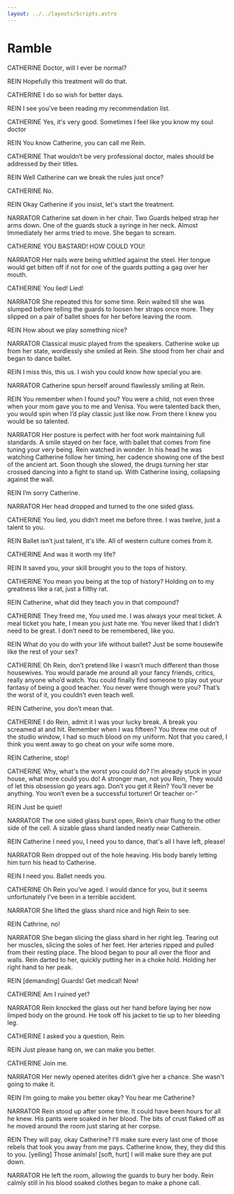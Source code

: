 ```yaml
---
layout: ../../layouts/Scripts.astro
---
```


# Ramble

CATHERINE
Doctor, will I ever be normal?

REIN
Hopefully this treatment will do that.

CATHERINE
I do so wish for better days.

REIN
I see you’ve been reading my recommendation list.

CATHERINE
Yes, it's very good. Sometimes I feel like you know my soul doctor

REIN
You know Catherine, you can call me Rein. 

CATHERINE
That wouldn’t be very professional doctor, males should be addressed by their titles.  

REIN
Well Catherine can we break the rules just once? 

CATHERINE
No. 

REIN
Okay Catherine if you insist, let's start the treatment. 

NARRATOR
Catherine sat down in her chair. Two Guards helped strap her arms down. One of the guards stuck a syringe in her neck. Almost Immediately her arms tried to move. She began to scream. 

CATHERINE
YOU BASTARD! HOW COULD YOU! 

NARRATOR
Her nails were being whittled against the steel. Her tongue would get bitten off if not for one of the guards putting a gag over her mouth. 

CATHERINE
You lied! Lied! 

NARRATOR
She repeated this for some time. Rein waited till she was slumped before telling the guards to loosen her straps once more. They slipped on a pair of ballet shoes for her before leaving the room. 

REIN
How about we play something nice?

NARRATOR
Classical music played from the speakers. Catherine woke up from her state, wordlessly she smiled at Rein. She stood from her chair and began to dance ballet. 

REIN
I miss this, this us. I wish you could know how special you are.

NARRATOR
Catherine spun herself around flawlessly smiling at Rein.  

REIN
You remember when I found you? You were a child, not even three when your mom gave you to me and Venisa. You were talented back then, you would spin when I’d play classic just like now. From there I knew you would be so talented.

NARRATOR
Her posture is perfect with her foot work maintaining full standards. A smile stayed on her face, with ballet that comes from fine tuning your very being. Rein watched in wonder. In his head he was watching Catherine follow her timing, her cadence showing one of the best of the ancient art. Soon though she slowed, the drugs turning her star crossed dancing into a fight to stand up. With Catherine losing, collapsing against the wall. 

REIN
I’m sorry Catherine. 

NARRATOR
Her head dropped and turned to the one sided glass. 

CATHERINE
You lied, you didn’t meet me before three. I was twelve, just a talent to you.

REIN
Ballet isn’t just talent, it's life. All of western culture comes from it.

CATHERINE
And was it worth my life? 

REIN
It saved you, your skill brought you to the tops of history.

CATHERINE
You mean you being at the top of history? Holding on to my greatness like a rat, just a filthy rat.

REIN
Catherine, what did they teach you in that compound? 

CATHERINE
They freed me, You used me. I was always your meal ticket. A meal ticket you hate, I mean you just hate me. You never liked that I didn’t need to be great. I don’t need to be remembered, like you.

REIN
What do you do with your life without ballet? Just be some housewife like the rest of your sex?

CATHERINE
Oh Rein, don’t pretend like I wasn’t much different than those housewives. You would parade me around all your fancy friends, critics, really anyone who’d watch. You could finally find someone to play out your fantasy of being a good teacher. You never were though were you? That’s the worst of it, you couldn’t even teach well. 

REIN
Catherine, you don’t mean that.

CATHERINE
I do Rein, admit it I was your lucky break. A break you screamed at and hit. Remember when I was fifteen? You threw me out of the studio window, I had so much blood on my uniform. Not that you cared, I think you went away to go cheat on your wife some more.

REIN
Catherine, stop! 

CATHERINE
Why, what's the worst you could do? I’m already stuck in your house, what more could you do! A stronger man, not you Rein, They would of let this obsession go years ago. Don’t you get it Rein? You’ll never be anything. You won’t even be a successful torturer! Or teacher or-” 

REIN
Just be quiet!

NARRATOR
The one sided glass burst open, Rein’s chair flung to the other side of the cell. A sizable glass shard landed neatly near Catherein. 

REIN
Catherine I need you, I need you to dance, that's all I have left, please!

NARRATOR
Rein dropped out of the hole heaving. His body barely letting him turn his head to Catherine. 

REIN
I need you. Ballet needs you. 

CATHERINE
Oh Rein you’ve aged. I would dance for you, but it seems unfortunately I’ve been in a terrible accident. 

NARRATOR
She lifted the glass shard nice and high Rein to see. 

REIN
Cathrine, no!

NARRATOR
She began slicing the glass shard in her right leg. Tearing out her muscles, slicing the soles of her feet. Her arteries ripped and pulled from their resting place. The blood began to pour all over the floor and walls. Rein darted to her, quickly putting her in a choke hold. Holding her right hand to her peak. 


REIN
[demanding]
Guards! Get medical! Now!

CATHERINE
Am I ruined yet? 

NARRATOR
Rein knocked the glass out her hand before laying her now limped body on the ground. He took off his jacket to tie up to her bleeding leg. 

CATHERINE
I asked you a question, Rein. 

REIN
Just please hang on, we can make you better. 

CATHERINE
Join me. 

NARRATOR
Her newly opened aterites didn’t give her a chance. She wasn't going to make it.

REIN
I’m going to make you better okay? You hear me Catherine? 

NARRATOR
Rein stood up after some time. It could have been hours for all he knew. His pants were soaked in her blood. The bits of crust flaked off as he moved around the room just staring at her corpse. 

REIN
They will pay, okay Catherine? I’ll make sure every last one of those rebels that took you away from me pays. Catherine know, they, they did this to you. [yelling] Those animals! [soft, hurt] I will make sure they are put down. 

NARRATOR
He left the room, allowing the guards to bury her body. Rein calmly still in his blood soaked clothes began to make a phone call. 